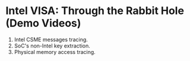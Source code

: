 # Intel VISA: Through the Rabbit Hole (Demo Videos)
1. Intel CSME messages tracing.
2. SoC's non-Intel key extraction.
3. Physical memory access tracing.